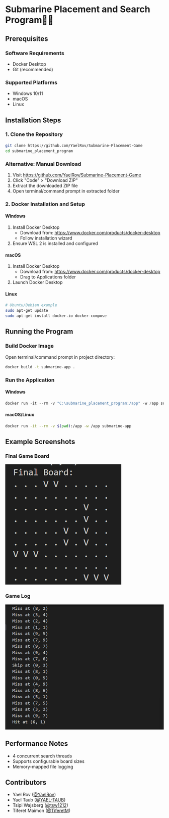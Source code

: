 # Submarine Placement and Search Program🚢🚀

## Prerequisites

### Software Requirements
- Docker Desktop
- Git (recommended)

### Supported Platforms
- Windows 10/11
- macOS
- Linux

## Installation Steps

### 1. Clone the Repository
```bash
git clone https://github.com/YaelRov/Submarine-Placement-Game
cd submarine_placement_program
```

### Alternative: Manual Download
1. Visit https://github.com/YaelRov/Submarine-Placement-Game
2. Click "Code" > "Download ZIP"
3. Extract the downloaded ZIP file
4. Open terminal/command prompt in extracted folder

### 2. Docker Installation and Setup

#### Windows
1. Install Docker Desktop
   - Download from: https://www.docker.com/products/docker-desktop
   - Follow installation wizard
2. Ensure WSL 2 is installed and configured

#### macOS
1. Install Docker Desktop
   - Download from: https://www.docker.com/products/docker-desktop
   - Drag to Applications folder
2. Launch Docker Desktop

#### Linux
```bash
# Ubuntu/Debian example
sudo apt-get update
sudo apt-get install docker.io docker-compose
```

## Running the Program

### Build Docker Image
Open terminal/command prompt in project directory:
```bash
docker build -t submarine-app .
```

### Run the Application

#### Windows
```powershell
docker run -it --rm -v "C:\submarine_placement_program:/app" -w /app submarine-app
```

#### macOS/Linux
```bash
docker run -it --rm -v $(pwd):/app -w /app submarine-app
```

## Example Screenshots

### Final Game Board
![Final Game Board Screenshot](final_game_board.png)

### Game Log
![Game Log Screenshot](game_log.png)

## Performance Notes
- 4 concurrent search threads
- Supports configurable board sizes
- Memory-mapped file logging

## Contributors

- Yael Rov ([@YaelRov](https://github.com/YaelRov))
- Yael Taub ([@YAEL-TAUB](https://github.com/YAEL-TAUB))
- Tsipi Wajsberg ([@tsw1212](https://github.com/tsw1212))
- Tiferet Maimon ([@TiferetM](https://github.com/TiferetM))
